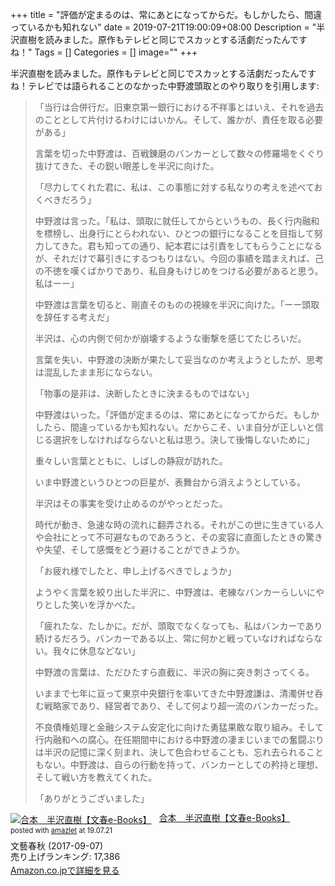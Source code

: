+++
title = "評価が定まるのは、常にあとになってからだ。もしかしたら、間違っているかも知れない"
date = 2019-07-21T19:00:09+08:00
Description = "半沢直樹を読みました。原作もテレビと同じでスカッとする活劇だったんですね！"
Tags = []
Categories = []
image=""
+++

半沢直樹を読みました。原作もテレビと同じでスカッとする活劇だったんですね！テレビでは語られることのなかった中野渡頭取とのやり取りを引用します:

> 「当行は合併行だ。旧東京第一銀行における不祥事とはいえ、それを過去のこととして片付けるわけにはいかん。そして、誰かが、責任を取る必要がある」
>
> 言葉を切った中野渡は、百戦錬磨のバンカーとして数々の修羅場をくぐり抜けてきた、その鋭い眼差しを半沢に向けた。
>
> 「尽力してくれた君に、私は、この事態に対する私なりの考えを述べておくべきだろう」
>
> 中野渡は言った。「私は、頭取に就任してからというもの、長く行内融和を標榜し、出身行にとらわれない、ひとつの銀行になることを目指して努力してきた。君も知っての通り、紀本君には引責をしてもらうことになるが、それだけで幕引きにするつもりはない。今回の事績を踏まえれば、己の不徳を嘆くばかりであり、私自身もけじめをつける必要があると思う。私はーー」
>
> 中野渡は言葉を切ると、剛直そのものの視線を半沢に向けた。「ーー頭取を辞任する考えだ」
>
> 半沢は、心の内側で何かが崩壊するような衝撃を感じてたじろいだ。
>
> 言葉を失い、中野渡の決断が果たして妥当なのか考えようとしたが、思考は混乱したまま形にならない。
>
> 「物事の是非は、決断したときに決まるものではない」
>
> 中野渡はいった。「評価が定まるのは、常にあとになってからだ。もしかしたら、間違っているかも知れない。だからこそ、いま自分が正しいと信じる選択をしなければならないと私は思う。決して後悔しないために」
>
> 重々しい言葉とともに、しばしの静寂が訪れた。
>
> いま中野渡というひとつの巨星が、表舞台から消えようとしている。
>
> 半沢はその事実を受け止めるのがやっとだった。
>
> 時代が動き、急速な時の流れに翻弄される。それがこの世に生きている人や会社にとって不可避なものであろうと、その変容に直面したときの驚きや失望、そして感慨をどう避けることができようか。
>
> 「お疲れ様でしたと、申し上げるべきでしょうか」
>
> ようやく言葉を絞り出した半沢に、中野渡は、老練なバンカーらしいにやりとした笑いを浮かべた。
>
> 「疲れたな、たしかに。だが、頭取でなくなっても、私はバンカーであり続けるだろう。バンカーである以上、常に何かと戦っていなければならない。我々に休息などない」
>
> 中野渡の言葉は、ただひたすら直截に、半沢の胸に突き刺さってくる。
>
> いままで七年に亘って東京中央銀行を率いてきた中野渡謙は、清濁併せ呑む戦略家であり、経営者であり、そして何より超一流のバンカーだった。
>
> 不良債権処理と金融システム安定化に向けた勇猛果敢な取り組み。そして行内融和への腐心。在任期間中における中野渡の凄まじいまでの奮闘ぶりは半沢の記憶に深く刻まれ、決して色合わせることも、忘れ去られることもない。中野渡は、自らの行動を持って、バンカーとしての矜持と理想、そして戦い方を教えてくれた。
>
> 「ありがとうございました」

<div class="amazlet-box" style="margin-bottom:0px;"><div class="amazlet-image" style="float:left;margin:0px 12px 1px 0px;"><a href="https://www.amazon.co.jp/exec/obidos/ASIN/B075F48NRF/simsnes-22/ref=nosim/" name="amazletlink" target="_blank"><img src="https://images-fe.ssl-images-amazon.com/images/I/61WBsoZMQeL._SL160_.jpg" alt="合本　半沢直樹【文春e-Books】" style="border: none;" /></a></div><div class="amazlet-info" style="line-height:120%; margin-bottom: 10px"><div class="amazlet-name" style="margin-bottom:10px;line-height:120%"><a href="https://www.amazon.co.jp/exec/obidos/ASIN/B075F48NRF/simsnes-22/ref=nosim/" name="amazletlink" target="_blank">合本　半沢直樹【文春e-Books】</a><div class="amazlet-powered-date" style="font-size:80%;margin-top:5px;line-height:120%">posted with <a href="http://www.amazlet.com/" title="amazlet" target="_blank">amazlet</a> at 19.07.21</div></div><div class="amazlet-detail">文藝春秋 (2017-09-07)<br />売り上げランキング: 17,386<br /></div><div class="amazlet-sub-info" style="float: left;"><div class="amazlet-link" style="margin-top: 5px"><a href="https://www.amazon.co.jp/exec/obidos/ASIN/B075F48NRF/simsnes-22/ref=nosim/" name="amazletlink" target="_blank">Amazon.co.jpで詳細を見る</a></div></div></div><div class="amazlet-footer" style="clear: left"></div></div>

